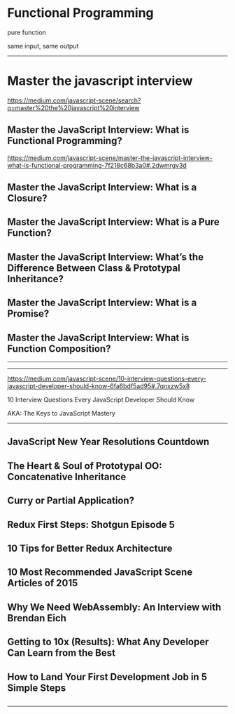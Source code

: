 # Functional Programming  




pure function  


same input, same output





*******************************************************************************

# Master the javascript interview  

https://medium.com/javascript-scene/search?q=master%20the%20javascript%20interview



## Master the JavaScript Interview: What is Functional Programming?

https://medium.com/javascript-scene/master-the-javascript-interview-what-is-functional-programming-7f218c68b3a0#.2dwmrgv3d


## Master the JavaScript Interview: What is a Closure?


## Master the JavaScript Interview: What is a Pure Function?


## Master the JavaScript Interview: What’s the Difference Between Class & Prototypal Inheritance?



## Master the JavaScript Interview: What is a Promise?


## Master the JavaScript Interview: What is Function Composition?



*********************************************************************************************************************************************************************************************************************************************


*******************************************************************************

https://medium.com/javascript-scene/10-interview-questions-every-javascript-developer-should-know-6fa6bdf5ad95#.7qnxzw5x8


10 Interview Questions Every JavaScript Developer Should Know

AKA: The Keys to JavaScript Mastery

*******************************************************************************



## JavaScript New Year Resolutions Countdown



## The Heart & Soul of Prototypal OO: Concatenative Inheritance


## Curry or Partial Application?



## Redux First Steps: Shotgun Episode 5



## 10 Tips for Better Redux Architecture



## 10 Most Recommended JavaScript Scene Articles of 2015

## Why We Need WebAssembly: An Interview with Brendan Eich


## Getting to 10x (Results): What Any Developer Can Learn from the Best

## How to Land Your First Development Job in 5 Simple Steps


## 


## 

## 

## 


*******************************************************************************
















